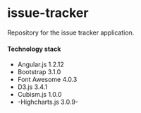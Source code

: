 issue-tracker
=============

Repository for the issue tracker application.

#### Technology stack

* Angular.js 1.2.12
* Bootstrap 3.1.0
* Font Awesome 4.0.3
* D3.js 3.4.1
* Cubism.js 1.0.0
* -Highcharts.js 3.0.9-
